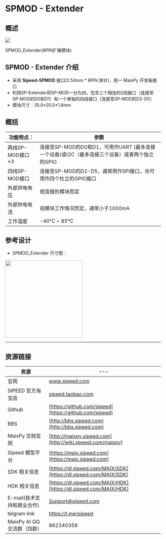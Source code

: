 # SPMOD - Extender


## 概述

![](../../assets/spmod/spmod_extender/sp_extender.png)


SPMOD_Extender(8PIN扩展模块)

## SPMOD - Extender 介绍

- 采用 **Sipeed-SPMOD** 接口(2.54mm * 8PIN 排针)，统一 MaixPy 开发板接口
- 利用SP-Extender将SP-MOD一分为四，包含三个相连的2线接口（连接至SP-MOD的D0和D1）和一个单独的四线接口（连接至SP-MOD的D2-D5）
- 模块尺寸：35.0\*20.0\*1.6mm

## 概括

| 功能特点： | 参数 |
| --- | -- |
| 两线SP-MOD接口*3 | 连接至SP-MOD的D0和D1，可用作UART (最多连接一个设备)或I2C（最多连接三个设备）或者两个独立的GPIO |
| 四线SP-MOD接口 | 连接至SP-MOD的D2-D5，通常用作SPI接口，也可用作四个杜立的GPIO接口 |
| 外部供电电压 | 视连接的模块而定 |
| 外部供电电流 | 视模块工作情况而定，通常小于1000mA |
| 工作温度 | -40℃ ~ 85℃



## 参考设计

- SPMOD_Extender 尺寸图：

<img src="../../assets/spmod/spmod_extender/sipeed_spmod_extender.png" height="250" />

-----

## 资源链接

| 资源 | --- |
| --- | --- |
| 官网 | www.sipeed.com |
| SIPEED 官方淘宝店 |[sipeed.taobao.com](sipeed.taobao.com) |
|Github | [https://github.com/sipeed](https://github.com/sipeed) |
|BBS | [http://bbs.sipeed.com](http://bbs.sipeed.com) |
|MaixPy 文档官网 | [http://maixpy.sipeed.com](http://wiki.sipeed.com/maixpy) |
|Sipeed 模型平台 | [https://maix.sipeed.com](https://maix.sipeed.com) |
|SDK 相关信息 | [https://dl.sipeed.com/MAIX/SDK](https://dl.sipeed.com/MAIX/SDK) |
|HDK 相关信息 | [https://dl.sipeed.com/MAIX/HDK](https://dl.sipeed.com/MAIX/HDK) |
|E-mail(技术支持和商业合作) | [Support@sipeed.com](mailto:support@sipeed.com) |
|telgram link | https://t.me/sipeed |
|MaixPy AI QQ 交流群（四群）| 862340358|


